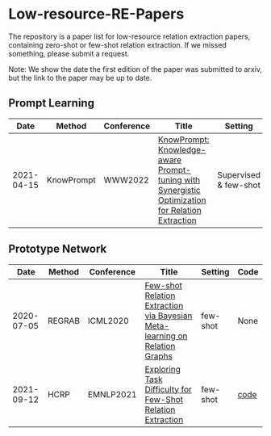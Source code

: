 # Low-resource-RE-Papers
 
The repository is a paper list for low-resource relation extraction papers, containing zero-shot or few-shot relation extraction. If we missed something, please submit a request.

Note: We show the date the first edition of the paper was submitted to arxiv, but the link to the paper may be up to date.

## Prompt Learning
|  Date   | Method  |  Conference   | Title  | Setting  |  Code   | 
|  ----  | ----  |  ----  | ----  |  ----  |  ----  |
| 2021-04-15   | KnowPrompt  |  WWW2022   | [KnowPrompt: Knowledge-aware Prompt-tuning with Synergistic Optimization for Relation Extraction](https://arxiv.org/pdf/2104.07650.pdf)  | Supervised & few-shot  |  [Code](https://github.com/zjunlp/KnowPrompt)   | 


## Prototype Network
|  Date   | Method  |  Conference   | Title  | Setting  |  Code   | 
|  ----  | ----  |  ----  | ----  |  ----  |  ----  |
| 2020-07-05   | REGRAB  |  ICML2020   | [Few-shot Relation Extraction via Bayesian Meta-learning on Relation Graphs](https://arxiv.org/pdf/2007.02387.pdf)  | few-shot  |  None   | 
| 2021-09-12   | HCRP  |  EMNLP2021   | [Exploring Task Difficulty for Few-Shot Relation Extraction](https://arxiv.org/pdf/2109.05473.pdf)  | few-shot  |  [code](https://github.com/hanjiale/HCRP)   | 






